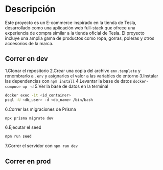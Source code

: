 # Descripción

Este proyecto es un E-commerce inspirado en la tienda de Tesla, desarrollado como una aplicación web full-stack que ofrece una experiencia de compra similar a la tienda oficial de Tesla. El proyecto incluye una amplia gama de productos como ropa, gorras, poleras y otros accesorios de la marca.

## Correr en dev

1.Clonar el repositorio
2.Crear una copia del archivo `env.template` y renombrarlo a `.env` y asignarles el valor a las
variables de entorno
3.Instalar las dependencias con `npm install`
4.Levantar la base de datos `docker-compose up -d`
5.Ver la base de datos en la terminal

```bash
docker exec -it <id_container>
psql -U <db_user> -d <db_name> /bin/bash
```

6.Correr las migraciones de Prisma

```bash
npx prisma migrate dev
```

6.Ejecutar el seed

```bash
npm run seed
```

7.Correr el servidor con `npm run dev`

## Correr en prod
